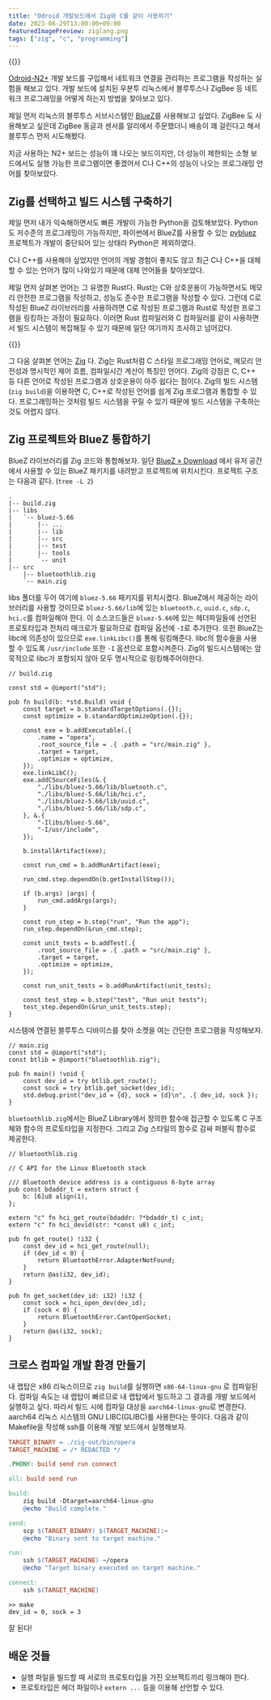 ```yaml
---
title: "Odroid 개발보드에서 Zig와 C를 같이 사용하기"
date: 2023-06-29T13:00:00+09:00
featuredImagePreview: ziglang.png
tags: ["zig", "c", "programming"]
---
```


{{<bundle-image name="odroidn2plus.jpg" alt="Odroid-N2+ Development Board" caption="Odroid-N2+ 개발 보드"  width="50%">}}

[Odroid-N2+](https://www.hardkernel.com/shop/odroid-n2-with-4gbyte-ram-2/) 개발 보드를 구입해서 네트워크 연결을 관리하는 프로그램을 작성하는 실험을 해보고 있다.
개발 보드에 설치된 우분투 리눅스에서 블루투스나 ZigBee 등 네트워크 프로그래밍을 어떻게 하는지 방법을 찾아보고 있다.

제일 먼저 리눅스의 블루투스 서브시스템인 [BlueZ](http://www.bluez.org/about/)를 사용해보고 싶었다.
ZigBee 도 사용해보고 싶은데 ZigBee 동글과 센서를 알리에서 주문했더니 배송이 꽤 걸린다고 해서 블루투스 먼저 시도해봤다.

지금 사용하는 N2+ 보드는 성능이 꽤 나오는 보드이지만, 더 성능이 제한되는 소형 보드에서도 실행 가능한 프로그램이면 좋겠어서 C나 C++의 성능이 나오는 프로그래밍 언어를 찾아보았다.

## Zig를 선택하고 빌드 시스템 구축하기

제일 먼저 내가 익숙해하면서도 빠른 개발이 가능한 Python을 검토해보았다.
Python도 저수준의 프로그래밍이 가능하지만, 파이썬에서 BlueZ를 사용할 수 있는 [pybluez](https://github.com/pybluez/pybluez) 프로젝트가 개발이 중단되어 있는 상태라 Python은 제외하였다.

C나 C++를 사용해야 싶었지만 언어의 개발 경험이 좋지도 않고 최근 C나 C++을 대체할 수 있는 언어가 많이 나와있기 때문에 대체 언어들을 찾아보았다.

제일 먼저 살펴본 언어는 그 유명한 Rust다.
Rust는 C와 상호운용이 가능하면서도 메모리 안전한 프로그램을 작성하고, 성능도 준수한 프로그램을 작성할 수 있다.
그런데 C로 작성된 BlueZ 라이브러리를 사용하려면 C로 작성된 프로그램과 Rust로 작성한 프로그램을 링킹하는 과정이 필요하다.
이러면 Rust 컴파일러와 C 컴파일러를 같이 사용하면서 빌드 시스템이 복잡해질 수 있기 때문에 일단 여기까지 조사하고 넘어갔다.

{{<bundle-image name="ziglang.png" alt="Zig Programming Language" caption="Zig Programming Language"  width="50%">}}

그 다음 살펴본 언어는 [Zig](https://ziglang.org/) 다.
Zig는 Rust처럼 C 스타일 프로그래밍 언어로, 메모리 안전성과 명시적인 제어 흐름, 컴파일시간 계산이 특징인 언어다.
Zig의 강점은 C, C++ 등 다른 언어로 작성된 프로그램과 상호운용이 아주 쉽다는 점이다.
Zig의 빌드 시스템(`zig build`)을 이용하면 C, C++로 작성된 언어를 쉽게 Zig 프로그램과 통합할 수 있다.
프로그래밍하는 것처럼 빌드 시스템을 꾸릴 수 있기 때문에 빌드 시스템을 구축하는 것도 어렵지 않다.

## Zig 프로젝트와 BlueZ 통합하기

BlueZ 라이브러리를 Zig 코드와 통합해보자.
일단 [BlueZ » Download](http://www.bluez.org/download/) 에서 유저 공간에서 사용할 수 있는 BlueZ 패키지를 내려받고 프로젝트에 위치시킨다.
프로젝트 구조는 다음과 같다. (`tree -L 2`)

```
.
|-- build.zig
|-- libs
|   `-- bluez-5.66
|       |-- ...
|       |-- lib
|       |-- src
|       |-- test
|       |-- tools
|       `-- unit
|-- src
    |-- bluetoothlib.zig
    `-- main.zig
```

libs 폴더를 두어 여기에 `bluez-5.66` 패키지를 위치시켰다. BlueZ에서 제공하는 라이브러리를 사용할 것이므로 `bluez-5.66/lib`에 있는 `bluetooth.c`, `uuid.c`, `sdp.c`, `hci.c`를 컴파일해야 한다.
이 소스코드들은 `bluez-5.66`에 있는 헤더파일들에 선언된 프로토타입과 전처리 매크로가 필요하므로 컴파일 옵션에 `-I`로 추가한다.
또한 BlueZ는 libc에 의존성이 있으므로 `exe.linkLibc()`를 통해 링킹해준다.
libc의 함수들을 사용할 수 있도록 `/usr/include` 또한 `-I` 옵션으로 포함시켜준다.
Zig의 빌드시스템에는 암묵적으로 libc가 포함되지 않아 모두 명시적으로 링킹해주어야한다.

```zig
// build.zig

const std = @import("std");

pub fn build(b: *std.Build) void {
    const target = b.standardTargetOptions(.{});
    const optimize = b.standardOptimizeOption(.{});

    const exe = b.addExecutable(.{
        .name = "opera",
        .root_source_file = .{ .path = "src/main.zig" },
        .target = target,
        .optimize = optimize,
    });
    exe.linkLibC();
    exe.addCSourceFiles(&.{
        "./libs/bluez-5.66/lib/bluetooth.c",
        "./libs/bluez-5.66/lib/hci.c",
        "./libs/bluez-5.66/lib/uuid.c",
        "./libs/bluez-5.66/lib/sdp.c",
    }, &.{
        "-Ilibs/bluez-5.66",
        "-I/usr/include",
    });

    b.installArtifact(exe);

    const run_cmd = b.addRunArtifact(exe);

    run_cmd.step.dependOn(b.getInstallStep());

    if (b.args) |args| {
        run_cmd.addArgs(args);
    }

    const run_step = b.step("run", "Run the app");
    run_step.dependOn(&run_cmd.step);

    const unit_tests = b.addTest(.{
        .root_source_file = .{ .path = "src/main.zig" },
        .target = target,
        .optimize = optimize,
    });

    const run_unit_tests = b.addRunArtifact(unit_tests);

    const test_step = b.step("test", "Run unit tests");
    test_step.dependOn(&run_unit_tests.step);
}

```

시스템에 연결된 블루투스 디바이스를 찾아 소켓을 여는 간단한 프로그램을 작성해보자.

```zig
// main.zig
const std = @import("std");
const btlib = @import("bluetoothlib.zig");

pub fn main() !void {
    const dev_id = try btlib.get_route();
    const sock = try btlib.get_socket(dev_id);
    std.debug.print("dev_id = {d}, sock = {d}\n", .{ dev_id, sock });
}
```

`bluetoothlib.zig`에서는 BlueZ Library에서 정의한 함수에 접근할 수 있도록
C 구조체와 함수의 프로토타입을 지정한다.
그리고 Zig 스타일의 함수로 감싸 퍼블릭 함수로 제공한다.

```zig
// bluetoothlib.zig

// C API for the Linux Bluetooth stack

/// Bluetooth device address is a contiguous 6-byte array
pub const bdaddr_t = extern struct {
    b: [6]u8 align(1),
};

extern "c" fn hci_get_route(bdaddr: ?*bdaddr_t) c_int;
extern "c" fn hci_devid(str: *const u8) c_int;

pub fn get_route() !i32 {
    const dev_id = hci_get_route(null);
    if (dev_id < 0) {
        return BluetoothError.AdapterNotFound;
    }
    return @as(i32, dev_id);
}

pub fn get_socket(dev_id: i32) !i32 {
    const sock = hci_open_dev(dev_id);
    if (sock < 0) {
        return BluetoothError.CantOpenSocket;
    }
    return @as(i32, sock);
}

```

## 크로스 컴파일 개발 환경 만들기

내 랩탑은 x86 리눅스이므로 `zig build`를 실행하면 `x86-64-linux-gnu` 로 컴파일된다.
컴파일 속도는 내 랩탑이 빠르므로 내 랩탑에서 빌드하고 그 결과를 개발 보드에서 실행하고 싶다.
따라서 빌드 시에 컴파일 대상을 `aarch64-linux-gnu`로 변경한다.
aarch64 리눅스 시스템의 GNU LIBC(GLIBC)를 사용한다는 뜻이다.
다음과 같이 Makefile을 작성해 ssh를 이용해 개발 보드에서 실행해보자.

```Makefile
TARGET_BINARY = ./zig-out/bin/opera
TARGET_MACHINE = /* REDACTED */

.PHONY: build send run connect

all: build send run

build:
	zig build -Dtarget=aarch64-linux-gnu
	@echo "Build complete."

send:
	scp $(TARGET_BINARY) $(TARGET_MACHINE):~
	@echo "Binary sent to target machine."

run:
	ssh $(TARGET_MACHINE) ~/opera
	@echo "Target binary executed on target machine."

connect:
	ssh $(TARGET_MACHINE)

```

```
>> make
dev_id = 0, sock = 3
```

잘 된다!


## 배운 것들

- 실행 파일을 빌드할 때 서로의 프로토타입을 가진 오브젝트끼리 링크해야 한다.
- 프로토타입은 헤더 파일이나 `extern ...` 등을 이용해 선언할 수 있다.
